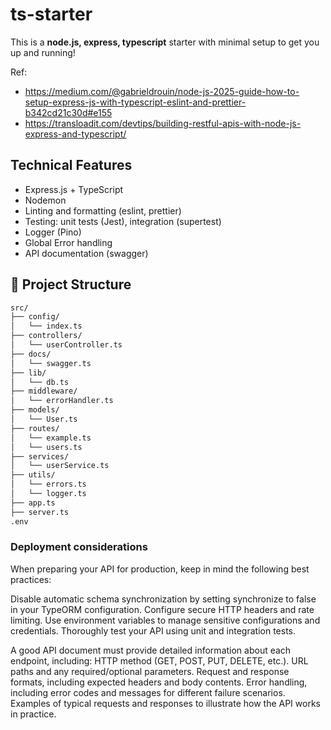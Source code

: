 # ts-starter

This is a **node.js, express, typescript** starter with minimal setup to get you up and running!

Ref: 
- https://medium.com/@gabrieldrouin/node-js-2025-guide-how-to-setup-express-js-with-typescript-eslint-and-prettier-b342cd21c30d#e155
- https://transloadit.com/devtips/building-restful-apis-with-node-js-express-and-typescript/

## Technical Features 

- Express.js + TypeScript
- Nodemon
- Linting and formatting (eslint, prettier)
- Testing: unit tests (Jest), integration (supertest)
- Logger (Pino)
- Global Error handling
- API documentation (swagger)

## 📁 Project Structure
```bash
src/
├── config/
│   └── index.ts
├── controllers/
│   └── userController.ts
├── docs/
│   └── swagger.ts
├── lib/
│   └── db.ts
├── middleware/
│   └── errorHandler.ts
├── models/
│   └── User.ts
├── routes/
│   └── example.ts
│   └── users.ts
├── services/
│   └── userService.ts
├── utils/
│   └── errors.ts
│   └── logger.ts
├── app.ts
├── server.ts
.env
```

### Deployment considerations
When preparing your API for production, keep in mind the following best practices:

Disable automatic schema synchronization by setting synchronize to false in your TypeORM configuration.
Configure secure HTTP headers and rate limiting.
Use environment variables to manage sensitive configurations and credentials.
Thoroughly test your API using unit and integration tests.



A good API document must provide detailed information about each endpoint, including:
HTTP method (GET, POST, PUT, DELETE, etc.).
URL paths and any required/optional parameters.
Request and response formats, including expected headers and body contents.
Error handling, including error codes and messages for different failure scenarios.
Examples of typical requests and responses to illustrate how the API works in practice.
